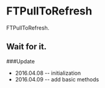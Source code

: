 # FTPullToRefresh

FTPullToRefresh.

## Wait for it.

###Update

* 2016.04.08 -- initialization 
* 2016.04.09 -- add basic methods
